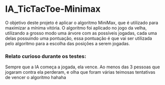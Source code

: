 # IA_TicTacToe-Minimax

O objetivo deste projeto é aplicar o algoritmo MiniMax, que é utilizado para maximizar a mínima vitória. 
O algoritmo foi aplicado no jogo da velha, utilizando a grosso modo uma árvore com as possíveis jogadas, 
cada uma delas possuindo uma pontuação, essa pontuação é que vai ser utilizada pelo algoritmo para a escolha
das posições a serem jogadas.

### Relato curioso durante os testes:
Sempre que a IA começa a jogada, ela vence. Ao menos das 3 pessoas que jogaram contra ela perderam, e olha que foram várias teimosas tentativas 
de vencer o algoritmo hahaha


